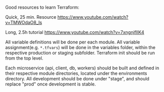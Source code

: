 Good resources to learn Terraform:

Quick, 25 min. Resource
https://www.youtube.com/watch?v=TMWOdaO8_Is

Long, 2.5h tutorial
https://www.youtube.com/watch?v=7xngnjfIlK4

All variable definitions will be done per each module. All variable assignment(e.g. ```*.tfvars```) will be done in the variables folder, within the respective production or staging subfolder. Terraform init should be run from the top level.

Each microservice (api, client, db, workers) should be built and defined in their respective module directories, located under the environments directory. All development should be done under "stage", and should replace "prod" once development is stable.

